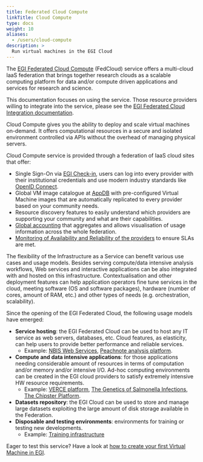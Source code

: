 ```yaml
---
title: Federated Cloud Compute
linkTitle: Cloud Compute
type: docs
weight: 10
aliases:
  - /users/cloud-compute
description: >
  Run virtual machines in the EGI Cloud
---
```


The [EGI Federated Cloud Compute](https://www.egi.eu/services/cloud-compute/) (FedCloud)
service offers a multi-cloud IaaS federation that brings together
research clouds as a scalable computing platform for data and/or compute driven
applications and services for research and science.

This documentation focuses on using the service. Those resource providers
willing to integrate into the service, please see the
[EGI Federated Cloud Integration documentation](../../../providers/cloud-compute).

Cloud Compute gives you the ability to deploy and scale virtual machines
on-demand. It offers computational resources in a secure and isolated
environment controlled via APIs without the overhead of managing physical
servers.

Cloud Compute service is provided through a federation of IaaS cloud sites that
offer:

- Single Sign-On via [EGI Check-in](https://www.egi.eu/service/check-in/),
  users can log into every provider with their institutional credentials and
  use modern industry standards like
  [OpenID Connect](https://openid.net/connect/).
- Global VM image catalogue at [AppDB](https://appdb.egi.eu) with pre-configured
  Virtual Machine images that are automatically replicated to every provider
  based on your community needs.
- Resource discovery features to easily understand which providers are
  supporting your community and what are their capabilities.
- [Global accounting](https://accounting.egi.eu/cloud/) that aggregates and
  allows visualisation of usage information across the whole federation.
- [Monitoring of Availability and Reliability of the providers](https://argo.egi.eu/egi/report-status/Critical/SITES?filter=FedCloud)
  to ensure SLAs are met.

The flexibility of the Infrastructure as a Service can benefit various use cases
and usage models. Besides serving compute/data intensive analysis workflows, Web
services and interactive applications can be also integrated with and hosted on
this infrastructure. Contextualisation and other deployment features can help
application operators fine tune services in the cloud, meeting software (OS and
software packages), hardware (number of cores, amount of RAM, etc.) and other
types of needs (e.g. orchestration, scalability).

Since the opening of the EGI Federated Cloud, the following usage models have
emerged:

- **Service hosting**: the EGI Federated Cloud can be used to host any IT
  service as web servers, databases, etc. Cloud features, as elasticity, can
  help users to provide better performance and reliable services.
  - Example:
    [NBIS Web Services](https://www.egi.eu/article/nbis-toolkit/),
    [Peachnote analysis platform](https://www.egi.eu/news/peachnote-in-unison-with-egi/).
- **Compute and data intensive applications**: for those applications needing
  considerable amount of resources in terms of computation and/or memory and/or
  intensive I/O. Ad-hoc computing environments can be created in the EGI cloud
  providers to satisfy extremely intensive HW resource requirements.
  - Example:
    [VERCE platform](https://www.egi.eu/news/new-egi-use-case-a-close-look-at-the-amatrice-earthquake/),
    [The Genetics of Salmonella Infections](https://www.egi.eu/article/the-genetics-of-salmonella-infections/),
    [The Chipster Platform](https://www.egi.eu/article/new-viruses-implicated-in-fatal-snake-disease/).
- **Datasets repository**: the EGI Cloud can be used to store and manage large
  datasets exploiting the large amount of disk storage available in the
  Federation.
- **Disposable and testing environments**: environments for training or testing
  new developments.
  - Example:
    [Training infrastructure](https://www.egi.eu/services/training-infrastructure/)

Eager to test this service? Have a look at
[how to create your first Virtual Machine in EGI](../../tutorials/create-your-first-virtual-machine).
